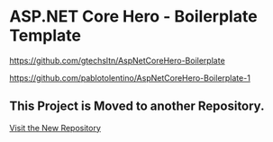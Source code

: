 # ASP.NET Core Hero - Boilerplate Template

https://github.com/gtechsltn/AspNetCoreHero-Boilerplate

https://github.com/pablotolentino/AspNetCoreHero-Boilerplate-1

## This Project is Moved to another Repository.

[Visit the New Repository](https://github.com/aspnetcorehero/Boilerplate)

